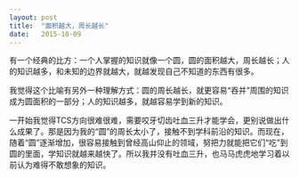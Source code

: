 ```yaml
---
layout: post
title:  "面积越大，周长越长"
date:   2015-10-09
---
```


有一个经典的比方：一个人掌握的知识就像一个圆，圆的面积越大，周长越长；人的知识越多，和未知的边界就越大，就越发现自己不知道的东西有很多。

我觉得这个比喻有另外一种理解方式：圆的周长越长，就更容易“吞并”周围的知识成为圆面积的一部分；人的知识越多，就越容易学到新的知识。

一开始我觉得TCS方向很难很难，需要咬牙切齿吐血三升才能学会，更别说做出什么成果了。那是因为我的“圆”的周长太小了，接触不到学科前沿的知识。而现在，随着“圆”逐渐增加，很容易接触到曾经高山仰止的领域，努把力就能把它们“吃”到圆的里面，学知识就越来越快了。所以我并没有吐血三升，也马马虎虎地学习着以前认为难得不敢想象的知识。